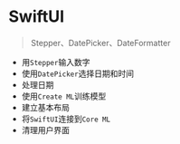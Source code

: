 #  SwiftUI

> Stepper、DatePicker、DateFormatter

- 用`Stepper`输入数字
- 使用`DatePicker`选择日期和时间
- 处理日期
- 使用`Create ML`训练模型
- 建立基本布局
- 将`SwiftUI`连接到`Core ML`
- 清理用户界面

